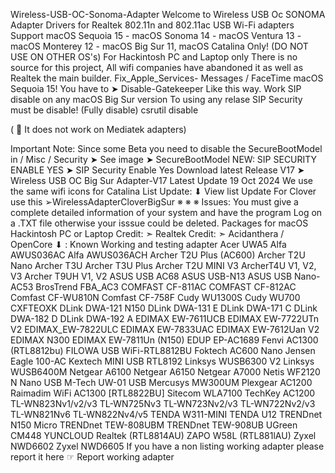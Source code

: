 Wireless-USB-OC-Sonoma-Adapter
Welcome to Wireless USB Oc SONOMA Adapter
Drivers for Realtek 802.11n and 802.11ac USB Wi-Fi adapters
Support macOS Sequoia 15 - macOS Sonoma 14 - macOS Ventura 13 - macOS Monterey 12 - macOS Big Sur 11, macOS Catalina Only! (DO NOT USE ON OTHER OS's)
For Hackintosh PC and Laptop only
There is no source for this project, All wifi companies have abandoned it as well as Realtek the main builder.
Fix_Apple_Services- Messages / FaceTime
macOS Sequoia 15! You have to ➤ Disable-Gatekeeper Like this way.
Work SIP disable on any macOS Big Sur version
To using any relase SIP Security must be disable! (Fully disable)
csrutil disable

( 🚫 It does not work on Mediatek adapters)

Important Note: Since some Beta you need to disable the SecureBootModel in / Misc / Security ➤ See image ➤ SecureBootModel
NEW: SIP SECURITY ENABLE YES ➤ SIP Security Enable Yes
Download latest Release V17 ➤ Wireless USB OC Big Sur Adapter-V17
Latest Update 19 Oct 2024 We use the same wifi icons for Catalina
List Update: ⬇︎
View list Update
For Clover use this ➢WirelessAdapterCloverBigSur ※ ※ ※
Issues:
You must give a complete detailed information of your system and have the program Log on a .TXT file otherwise your isssue could be deleted.
Packages for macOS Hackintosh PC or Laptop
Credit: ➣ Realtek
Credit: ➣ Acidanthera / OpenCore
⬇︎ : Known Working and testing adapter
Acer UWA5
Alfa AWUS036AC
Alfa AWUS036ACH
Archer T2U Plus (AC600)
Archer T2U Nano
Archer T3U
Archer T3U Plus
Archer T2U MINI V3
ArcherT4U V1, V2, V3
Archer T9UH V1, V2
ASUS USB AC68
ASUS USB-N13
ASUS USB Nano-AC53
BrosTrend FBA_AC3
COMFAST CF-811AC
COMFAST CF-812AC
Comfast CF-WU810N
Comfast CF-758F
Cudy WU1300S
Cudy WU700
CXFTEOXK
DLink DWA-121 N150
DLink DWA-131 E
DLink DWA-171 C
DLink DWA-182 D
DLink DWA-192 A
EDIMAX EW-7611UCB
EDIMAX EW-7722UTn V2
EDIMAX_EW-7822ULC
EDIMAX EW-7833UAC
EDIMAX EW-7612Uan V2
EDIMAX N300
EDIMAX EW-7811Un (N150)
EDUP EP-AC1689
Fenvi AC1300 (RTL8812bu)
FILOWA USB WiFi-RTL8812BU
Foktech AC600 Nano
Jensen Eagle 100-AC
Kextech MINI USB RTL8192
Linksys WUSB6300 V2
Linksys WUSB6400M
Netgear A6100
Netgear A6150
Netgear A7000
Netis WF2120 N Nano USB
M-Tech UW-01 USB
Mercusys MW300UM
Plexgear AC1200
Raimadim WiFi AC1300 [RTL8822BU]
Sitecom WLA7100
TechKey AC1200
TL-WN823Nv1/v2/v3
TL-WN725Nv3
TL-WN723Nv2/v3
TL-WN722Nv2/v3
TL-WN821Nv6
TL-WN822Nv4/v5
TENDA W311-MINI
TENDA U12
TRENDnet N150 Micro
TRENDnet TEW-808UBM
TRENDnet TEW-908UB
UGreen CM448
YUNCLOUD Realtek (RTL8814AU)
ZAPO W58L (RTL881lAU)
Zyxel NWD6602
Zyxel NWD6605
If you have a non listing working adapter please report it here ☞ Report working adapter
